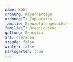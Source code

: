 ```yaml
---
name: Kohl
ordnung: Kapernartige
ordnungLT: Capparales
familie: Kreuzblütengewächse
familieLT: Brassicaceae
gattung: Brassica
art: oleracea
staude: false
winter: false
karlsgarten: true
---
```

